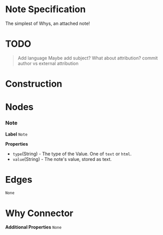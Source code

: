 # Note Specification
The simplest of Whys, an attached note!

# TODO
> Add language
> Maybe add subject?
> What about attribution? commit author vs external attribution

# Construction

# Nodes

### Note

**Label** `Note`

**Properties**
* `type`(String) - The type of the Value. One of `text` or `html`.
* `value`(String) - The note's value, stored as text.

# Edges
`None`

# Why Connector

**Additional Properties**
`None`